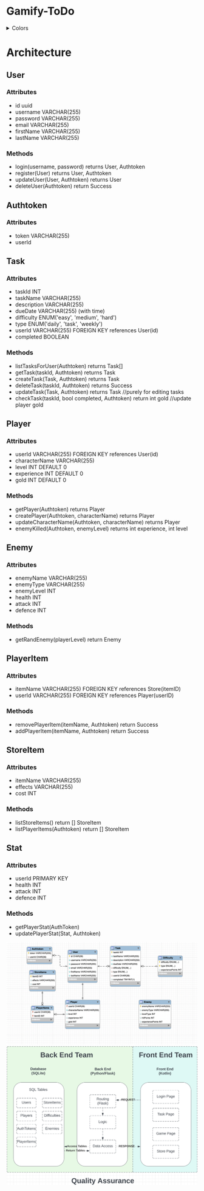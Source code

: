 # Gamify-ToDo

<details close>
  <summary>Colors</summary>
  
  ![image](https://github.com/julesrouth/Gamify-ToDo/assets/99697554/fe2eb710-c43e-451b-acfb-693cefecd51c)
</details>

# Architecture

## User
### Attributes
- id uuid
- username VARCHAR(255)
- password VARCHAR(255)
- email VARCHAR(255)
- firstName VARCHAR(255)
- lastName VARCHAR(255)
### Methods
- login(username, password) returns User, Authtoken
- register(User) returns User, Authtoken
- updateUser(User, Authtoken) returns User
- deleteUser(Authtoken) return Success

## Authtoken
### Attributes
- token VARCHAR(255)
- userId 

## Task
### Attributes
- taskId INT
- taskName VARCHAR(255)
- description VARCHAR(255)
- dueDate VARCHAR(255) (with time)
- difficulty ENUM('easy', 'medium', 'hard')
- type ENUM('daily', 'task', 'weekly')
- userId VARCHAR(255) FOREIGN KEY references User(id)
- completed BOOLEAN
### Methods
- listTasksForUser(Authtoken) returns Task[]
- getTask(taskId, Authtoken) returns Task
- createTask(Task, Authtoken) returns Task
- deleteTask(taskId, Authtoken) returns Success
- updateTask(Task, Authtoken) returns Task //purely for editing tasks
- checkTask(taskId, bool completed, Authtoken) return int gold //update player gold

## Player
### Attributes
- userId VARCHAR(255) FOREIGN KEY references User(id)
- characterName VARCHAR(255)
- level INT DEFAULT 0
- experience INT DEFAULT 0
- gold INT DEFAULT 0
### Methods
- getPlayer(Authtoken) returns Player
- createPlayer(Authtoken, characterName) returns Player
- updateCharacterName(Authtoken, characterName) returns Player
- enemyKilled(Authtoken, enemyLevel) returns int experience, int level

## Enemy
### Attributes
- enemyName VARCHAR(255)
- enemyType VARCHAR(255)
- enemyLevel INT
- health INT
- attack INT
- defence INT

### Methods
- getRandEnemy(playerLevel) return Enemy

## PlayerItem
### Attributes
- itemName VARCHAR(255) FOREIGN KEY references Store(itemID)
- userId VARCHAR(255) FOREIGN KEY references Player(userID)
### Methods
- removePlayerItem(itemName, Authtoken) return Success
- addPlayerItem(itemName, Authtoken) return Success

## StoreItem
### Attributes
- itemName VARCHAR(255) 
- effects VARCHAR(255)
- cost INT
### Methods
- listStoreItems() return [] StoreItem
- listPlayerItems(Authtoken) return [] StoreItem

## Stat
### Attributes
- userId PRIMARY KEY
- health INT
- attack INT
- defence INT
### Methods
- getPlayerStat(AuthToken)
- updatePlayerStat(Stat, Authtoken)

![alt text](https://github.com/julesrouth/Gamify-ToDo/blob/main/images/Tables.png)
![alt text](https://github.com/julesrouth/Gamify-ToDo/blob/main/images/Flow.png)
